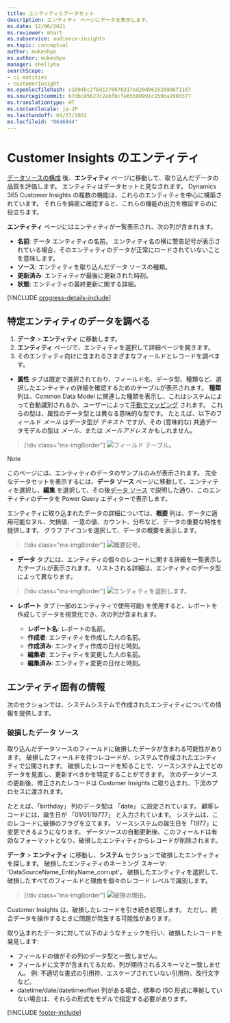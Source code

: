 ```yaml
---
title: エンティティとデータセット
description: エンティティ ページにデータを表示します。
ms.date: 12/06/2021
ms.reviewer: mhart
ms.subservice: audience-insights
ms.topic: conceptual
author: mukeshpo
ms.author: mukeshpo
manager: shellyha
searchScope:
- ci-entities
- customerInsight
ms.openlocfilehash: c1094bc2f6d137087b317ed20d0615289d6f1187
ms.sourcegitcommit: b7dbcd5627c2ebfbcfe65589991c159ba290d377
ms.translationtype: HT
ms.contentlocale: ja-JP
ms.lasthandoff: 04/27/2022
ms.locfileid: "8646944"
---
```

# <a name="entities-in-customer-insights"></a>Customer Insights のエンティティ

[データソースの構成](data-sources.md) 後、**エンティティ** ページに移動して、取り込んだデータの品質を評価します。 エンティティはデータセットと見なされます。 Dynamics 365 Customer Insights の複数の機能は、これらのエンティティを中心に構築されています。 それらを綿密に確認すると、これらの機能の出力を検証するのに役立ちます。

**エンティティ** ページにはエンティティが一覧表示され、次の列が含まれます。

- **名前**: データ エンティティの名前。 エンティティ名の横に警告記号が表示されている場合、そのエンティティのデータが正常にロードされていないことを意味します。
- **ソース**: エンティティを取り込んだデータ ソースの種類。
- **更新済み**: エンティティが最後に更新された時刻。
- **状態**: エンティティの最終更新に関する詳細。

[!INCLUDE [progress-details-include](includes/progress-details-pane.md)]

## <a name="explore-a-specific-entitys-data"></a>特定エンティティのデータを調べる

1. **データ** > **エンティティ** に移動します。
1. **エンティティ** ページで、エンティティを選択して詳細ページを開きます。  
1. そのエンティティ向けに含まれるさまざまなフィールドとレコードを調べます。

- **属性** タブは既定で選択されており、フィールド名、データ型、種類など、選択したエンティティの詳細を確認するためのテーブルが表示されます。 **種類** 列は、Common Data Model に関連した種類を表示し、これはシステムによって自動識別されるか、ユーザーによって[手動でマッピング](map-entities.md) されます。 これらの型は、属性のデータ型とは異なる意味的な型です。 たとえば、以下のフィールド *メール* はデータ型が *テキスト* ですが、その (意味的な) 共通データモデルの型は *メール*、または *メールアドレス* かもしれません。

> [!div class="mx-imgBorder"]
> ![フィールド テーブル。](media/data-manager-entities-fields.PNG "フィールド テーブル")

> [!NOTE]
> このページには、エンティティのデータのサンプルのみが表示されます。 完全なデータセットを表示するには、**データ ソース** ページに移動して、エンティティを選択し、**編集** を選択して、その後[データ ソース](data-sources.md) で説明した通り、このエンティティのデータを Power Query エディターで表示します。

エンティティに取り込まれたデータの詳細については、**概要** 列は、データに適用可能なヌル、欠損値、一意の値、カウント、分布など、データの重要な特性を提供します。 グラフ アイコンを選択して、データの概要を表示します。

> [!div class="mx-imgBorder"]
> ![概要記号。](media/data-manager-entities-summary.png "データ概要テーブル")

- **データ** タブには、エンティティの個々のレコードに関する詳細を一覧表示したテーブルが表示されます。 リストされる詳細は、エンティティのデータ型によって異なります。

> [!div class="mx-imgBorder"]
> ![エンティティを選択します。](media/data-manager-entities-data.png "エンティティを選択する")

- **レポート** タブ (一部のエンティティで使用可能) を使用すると、レポートを作成してデータを視覚化でき、次の列が含まれます。

  - **レポート名**: レポートの名前。
  - **作成者**: エンティティを作成した人の名前。
  - **作成済み**: エンティティ作成の日付と時刻。
  - **編集者**: エンティティを変更した人の名前。
  - **編集済み**: エンティティ変更の日付と時刻。 

## <a name="entity-specific-information"></a>エンティティ固有の情報

次のセクションでは、システムシステムで作成されたエンティティについての情報を提供します。

### <a name="corrupted-data-sources"></a>破損したデータ ソース

取り込んだデータソースのフィールドに破損したデータが含まれる可能性があります。 破損したフィールドを持つレコードが、システムで作成されたエンティティで公開されます。 破損したレコードを知ることで、ソースシステム上でどのデータを見直し、更新すべきかを特定することができます。 次のデータソースの更新後、修正されたレコードは Customer Insights に取り込まれ、下流のプロセスに渡されます。 

たとえば、「birthday」 列のデータ型は 「date」 に設定されています。 顧客レコードには、誕生日が 「01/01/19777」 と入力されています。 システムは、このレコードに破損のフラグを立てます。 ソースシステムの誕生日を「1977」に変更できるようになります。 データソースの自動更新後、このフィールドは有効なフォーマットとなり、破損したエンティティからレコードが削除されます。 

**データ** > **エンティティ** に移動し、**システム** セクションで破損したエンティティを探します。 破損したエンティティのネーミング スキーマ: 'DataSourceName_EntityName_corrupt'。 破損したエンティティを選択して、破損したすべてのフィールドと理由を個々のレコード レベルで識別します。
> [!div class="mx-imgBorder"]
> ![破損の理由。](media/corruption-reason.png "破損の理由")

Customer Insights は、破損したレコードを引き続き処理します。 ただし、統合データを操作するときに問題が発生する可能性があります。

取り込まれたデータに対して以下のようなチェックを行い、破損したレコードを発見します: 

- フィールドの値がその列のデータ型と一致しません。
- フィールドに文字が含まれてるため、列が期待されるスキーマと一致しません。 例: 不適切な書式の引用符、エスケープされていない引用符、改行文字など。
- datetime/date/datetimeoffset 列がある場合、標準の ISO 形式に準拠していない場合は、それらの形式をモデルで指定する必要があります。


[!INCLUDE [footer-include](includes/footer-banner.md)]
